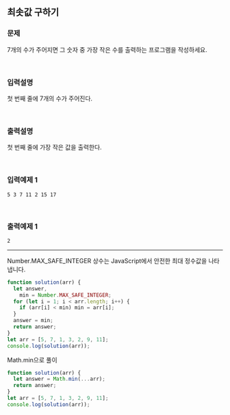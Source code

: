 ## 최솟값 구하기

### 문제

7개의 수가 주어지면 그 숫자 중 가장 작은 수를 출력하는 프로그램을 작성하세요.

<br/>

### 입력설명

첫 번째 줄에 7개의 수가 주어진다.

<br/>

### 출력설명

첫 번째 줄에 가장 작은 값을 출력한다.

<br/>

### 입력예제 1

```
5 3 7 11 2 15 17
```

<br/>

### 출력예제 1

```
2
```

---

Number.MAX_SAFE_INTEGER 상수는 JavaScript에서 안전한 최대 정수값을 나타냅니다.

```js
function solution(arr) {
  let answer,
    min = Number.MAX_SAFE_INTEGER;
  for (let i = 1; i < arr.length; i++) {
    if (arr[i] < min) min = arr[i];
  }
  answer = min;
  return answer;
}
let arr = [5, 7, 1, 3, 2, 9, 11];
console.log(solution(arr));
```

Math.min으로 풀이

```js
function solution(arr) {
  let answer = Math.min(...arr);
  return answer;
}
let arr = [5, 7, 1, 3, 2, 9, 11];
console.log(solution(arr));
```
